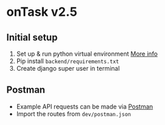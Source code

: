 # onTask v2.5

## Initial setup
1. Set up & run python virtual environment [More info](https://packaging.python.org/guides/installing-using-pip-and-virtualenv/)
2. Pip install `backend/requirements.txt`
3. Create django super user in terminal

## Postman
- Example API requests can be made via [Postman](https://www.getpostman.com/)
- Import the routes from `dev/postman.json`


<!-- 4. Create file `backend/app/config.py` with settings like:
```
SECRET_KEY = secret
ALLOWED_HOSTS = []
Database connection settings
Auth types
```

## For development
1. Create ~/.bashrc
2. Add line `export DJANGO_DEVELOPMENT=true`
3. Seed data 
  - Specify the dev db in `backend/data/seed.py`
  - Run `seed.py` in python shell -->